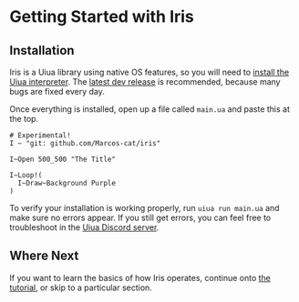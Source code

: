 # Getting Started with Iris

## Installation

Iris is a Uiua library using native OS features, so you will need to
[install the Uiua interpreter](https://www.uiua.org/install). The
[latest dev release](https://github.com/uiua-lang/uiua/releases/tag/latest) is
recommended, because many bugs are fixed every day.

Once everything is installed, open up a file called `main.ua` and paste this at
the top.

```uiua
# Experimental!
I ~ "git: github.com/Marcos-cat/iris"

I~Open 500_500 "The Title"

I~Loop!(
  I~Draw~Background Purple
)
```

To verify your installation is working properly, run `uiua run main.ua` and make
sure no errors appear. If you still get errors, you can feel free to
troubleshoot in the
[Uiua Discord server](https://discord.com/invite/3r9nrfYhCc).

## Where Next

If you want to learn the basics of how Iris operates, continue onto
[the tutorial](./basics.md), or skip to a particular section.

<!--TODO: Say list what is next -->
